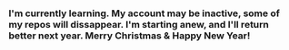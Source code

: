 ### I'm currently learning. My account may be inactive, some of my repos will dissappear. I'm starting anew, and I'll return better next year. Merry Christmas & Happy New Year!
